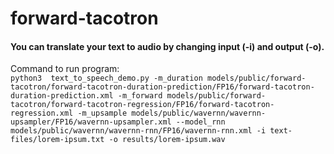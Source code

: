 # forward-tacotron
#### You can translate your text to audio by changing input (-i) and output (-o).
Command to run program:<br>`python3  text_to_speech_demo.py -m_duration models/public/forward-tacotron/forward-tacotron-duration-prediction/FP16/forward-tacotron-duration-prediction.xml -m_forward models/public/forward-tacotron/forward-tacotron-regression/FP16/forward-tacotron-regression.xml -m_upsample models/public/wavernn/wavernn-upsampler/FP16/wavernn-upsampler.xml --model_rnn models/public/wavernn/wavernn-rnn/FP16/wavernn-rnn.xml -i text-files/lorem-ipsum.txt -o results/lorem-ipsum.wav`
